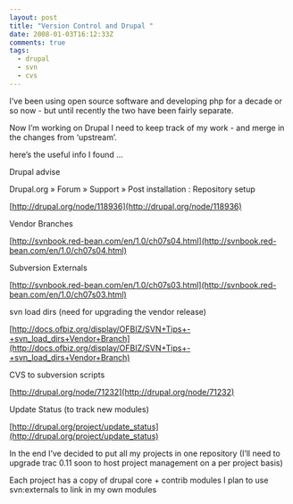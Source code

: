 ```yaml
---
layout: post
title: "Version Control and Drupal "
date: 2008-01-03T16:12:33Z
comments: true
tags:
  - drupal
  - svn
  - cvs
---
```


I’ve been using open source software and developing php for a decade or so now - but until recently the two have been fairly separate.

Now I’m working on Drupal I need to keep track of my work - and merge in the changes from ‘upstream’.

here’s the useful info I found ...

<!--more-->

Drupal advise

Drupal.org » Forum » Support » Post installation : Repository setup

[http://drupal.org/node/118936](http://drupal.org/node/118936)

Vendor Branches

[http://svnbook.red-bean.com/en/1.0/ch07s04.html](http://svnbook.red-bean.com/en/1.0/ch07s04.html)

Subversion Externals

[http://svnbook.red-bean.com/en/1.0/ch07s03.html](http://svnbook.red-bean.com/en/1.0/ch07s03.html)

svn load dirs (need for upgrading the vendor release)

[http://docs.ofbiz.org/display/OFBIZ/SVN+Tips+-+svn_load_dirs+Vendor+Branch](http://docs.ofbiz.org/display/OFBIZ/SVN+Tips+-+svn_load_dirs+Vendor+Branch)

CVS to subversion scripts

[http://drupal.org/node/71232](http://drupal.org/node/71232)

Update Status (to track new modules)

[http://drupal.org/project/update_status](http://drupal.org/project/update_status)

In the end I’ve decided to put all my projects in one repository (I’ll need to upgrade trac 0.11 soon to host project management on a per project basis)

Each project has a copy of drupal core + contrib modules I plan to use svn:externals to link in my own modules

